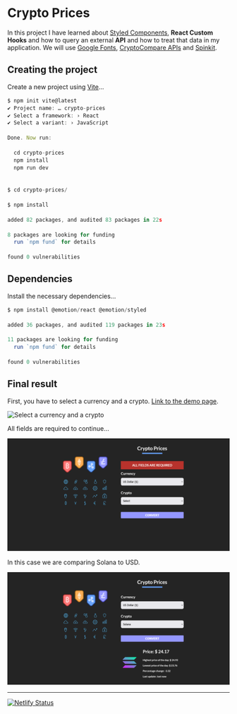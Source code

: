 # Crypto Prices

In this project I have learned about [Styled Components](https://styled-components.com/), **React Custom Hooks** and how to query an external **API** and how to treat that data in my application. We will use [Google Fonts](https://fonts.google.com/), [CryptoCompare APIs](https://min-api.cryptocompare.com/documentation) and [Spinkit](https://tobiasahlin.com/spinkit/).

## Creating the project

Create a new project using [Vite](https://vitejs.dev/)...

```js
$ npm init vite@latest
✔ Project name: … crypto-prices
✔ Select a framework: › React
✔ Select a variant: › JavaScript

Done. Now run:

  cd crypto-prices
  npm install
  npm run dev


$ cd crypto-prices/

$ npm install

added 82 packages, and audited 83 packages in 22s

8 packages are looking for funding
  run `npm fund` for details

found 0 vulnerabilities
```

## Dependencies

Install the necessary dependencies...

```js
$ npm install @emotion/react @emotion/styled

added 36 packages, and audited 119 packages in 23s

11 packages are looking for funding
  run `npm fund` for details

found 0 vulnerabilities
```

## Final result

First, you have to select a currency and a crypto. [Link to the demo page](https://crypto-prices-converter.netlify.app/).

![Select a currency and a crypto](/assets/1.png)

All fields are required to continue...

![Error, all fields are required](assets/2.png)

In this case we are comparing Solana to USD.

![Current Solana price](assets/3.png)

---

[![Netlify Status](https://api.netlify.com/api/v1/badges/4230b091-15cb-4c3e-95ce-1e8d19709562/deploy-status)](https://app.netlify.com/sites/crypto-prices-converter/deploys)